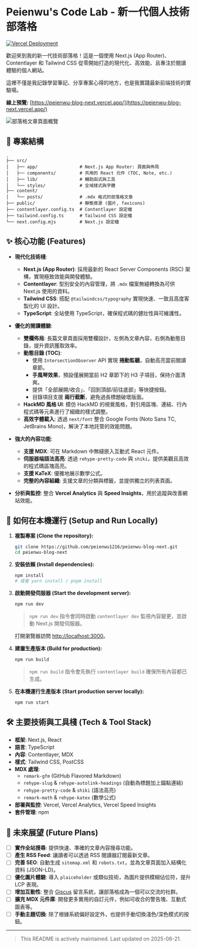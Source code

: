 # Peienwu's Code Lab - 新一代個人技術部落格

[![Vercel Deployment](https://img.shields.io/github/deployments/peienwu1216/peienwu-blog-next/production?label=Vercel&logo=vercel&style=for-the-badge)](https://peienwu-blog-next.vercel.app/)

歡迎來到我的新一代技術部落格！這是一個使用 Next.js (App Router)、Contentlayer 和 Tailwind CSS 從零開始打造的現代化、高效能、且專注於閱讀體驗的個人網站。

這裡不僅是我記錄學習筆記、分享專案心得的地方，也是我實踐最新前端技術的實驗場。

**線上預覽:** [https://peienwu-blog-next.vercel.app/](https://peienwu-blog-next.vercel.app/)

![部落格文章頁面概覽](https://github.com/user-attachments/assets/184e27f4-ff3d-4c3e-8c3e-329433a02737)

## 📁 專案結構

```
.
├── src/
│   ├── app/                # Next.js App Router: 頁面與佈局
│   ├── components/         # 共用的 React 元件 (TOC, Note, etc.)
│   ├── lib/                # 輔助函式與工具
│   └── styles/             # 全域樣式與字體
├── content/
│   └── posts/              # .mdx 格式的部落格文章
├── public/                 # 靜態資源 (圖片, favicons)
├── contentlayer.config.ts  # Contentlayer 設定檔
├── tailwind.config.ts      # Tailwind CSS 設定檔
└── next.config.mjs         # Next.js 設定檔
```

## ✨ 核心功能 (Features)

*   **現代化技術棧**:
    *   **Next.js (App Router)**: 採用最新的 React Server Components (RSC) 架構，實現極致效能與開發體驗。
    *   **Contentlayer**: 型別安全的內容管理，將 `.mdx` 檔案無縫轉換為可供 Next.js 使用的資料。
    *   **Tailwind CSS**: 搭配 `@tailwindcss/typography` 實現快速、一致且高度客製化的 UI 設計。
    *   **TypeScript**: 全站使用 TypeScript，確保程式碼的健壯性與可維護性。

*   **優化的閱讀體驗**:
    *   **雙欄佈局**: 長篇文章頁面採用雙欄設計，左側為文章內容，右側為動態目錄，提升資訊獲取效率。
    *   **動態目錄 (TOC)**:
        *   使用 `IntersectionObserver` API 實現 **捲動監聽**，自動高亮當前閱讀章節。
        *   **手風琴效果**，預設僅展開當前 H2 章節下的 H3 子項目，保持介面清爽。
        *   提供「全部展開/收合」、「回到頂部/前往底部」等快捷按鈕。
        *   目錄項目支援 **兩行截斷**，避免過長標題破壞版面。
    *   **HackMD 風格 UI**: 模仿 HackMD 的視覺風格，對引用區塊、連結、行內程式碼等元素進行了細緻的樣式調整。
    *   **高效字體載入**: 透過 `next/font` 整合 Google Fonts (Noto Sans TC, JetBrains Mono)，解決了本地託管的效能問題。

*   **強大的內容功能**:
    *   **支援 MDX**: 可在 Markdown 中無縫嵌入互動式 React 元件。
    *   **伺服器端語法高亮**: 透過 `rehype-pretty-code` 與 `shiki`，提供美觀且高效的程式碼區塊高亮。
    *   **支援 KaTeX**: 優雅地展示數學公式。
    *   **完整的內容組織**: 支援文章的分類與標籤，並提供獨立的列表頁面。

*   **分析與監控**: 整合 **Vercel Analytics** 與 **Speed Insights**，用於追蹤與改善網站效能。

## 🚀 如何在本機運行 (Setup and Run Locally)

1.  **複製專案 (Clone the repository):**
    ```bash
    git clone https://github.com/peienwu1216/peienwu-blog-next.git
    cd peienwu-blog-next
    ```

2.  **安裝依賴 (Install dependencies):**
    ```bash
    npm install
    # 或者 yarn install / pnpm install
    ```

3.  **啟動開發伺服器 (Start the development server):**
    ```bash
    npm run dev
    ```
    > `npm run dev` 指令會同時啟動 `contentlayer dev` 監視內容變更，並啟動 Next.js 開發伺服器。

    打開瀏覽器訪問 [http://localhost:3000](http://localhost:3000)。

4.  **建置生產版本 (Build for production):**
    ```bash
    npm run build
    ```
    > `npm run build` 指令會先執行 `contentlayer build` 確保所有內容都已生成。

5.  **在本機運行生產版本 (Start production server locally):**
    ```bash
    npm run start
    ```

## 🛠️ 主要技術與工具棧 (Tech & Tool Stack)

*   **框架**: Next.js, React
*   **語言**: TypeScript
*   **內容**: Contentlayer, MDX
*   **樣式**: Tailwind CSS, PostCSS
*   **MDX 處理**:
    *   `remark-gfm` (GitHub Flavored Markdown)
    *   `rehype-slug` & `rehype-autolink-headings` (自動為標題加上錨點連結)
    *   `rehype-pretty-code` & `shiki` (語法高亮)
    *   `remark-math` & `rehype-katex` (數學公式)
*   **部署與監控**: Vercel, Vercel Analytics, Vercel Speed Insights
*   **套件管理**: npm

## 🔮 未來展望 (Future Plans)

- [ ] **實作全站搜尋**: 提供快速、準確的文章內容搜尋功能。
- [ ] **產生 RSS Feed**: 讓讀者可以透過 RSS 閱讀器訂閱最新文章。
- [ ] **完善 SEO**: 自動生成 `sitemap.xml` 和 `robots.txt`，並為文章頁面加入結構化資料 (JSON-LD)。
- [ ] **優化圖片體驗**: 導入 `plaiceholder` 或類似技術，為圖片提供模糊佔位符，提升 LCP 表現。
- [ ] **增加互動性**: 整合 [Giscus](https://giscus.app/zh-TW) 留言系統，讓部落格成為一個可以交流的社群。
- [ ] **擴充 MDX 元件庫**: 開發更多實用的自訂元件，例如可收合的警告塊、互動式圖表等。
- [ ] **手動主題切換**: 除了根據系統偏好設定外，也提供手動切換淺色/深色模式的按鈕。

---
> This README is actively maintained. Last updated on 2025-06-21.
